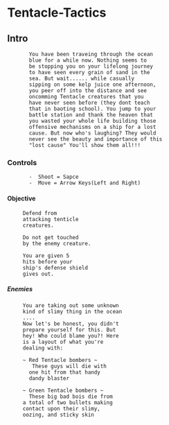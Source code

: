 # Tentacle-Tactics
## Intro
           You have been traveing through the ocean
           blue for a while now. Nothing seems to 
           be stopping you on your lifelong journey
           to have seen every grain of sand in the
           sea. But wait...... while casually 
           sipping on some kelp juice one afternoon,
           you peer off into the distance and see 
           oncomming Tentacle creatures that you 
           have never seen before (they dont teach
           that in baoting school). You jump to your
           battle station and thank the heaven that 
           you wasted your whole life building those
           offensive mechanisms on a ship for a lost
           cause. But now who's laughing? They would
           never see the beauty and importance of this
           "lost cause" You'll show them all!!!
           
###  Controls
           -  Shoot = Sapce
           -  Move = Arrow Keys(Left and Right)
           
           
        
#### Objective
         Defend from
         attacking tenticle 
         creatures.
         
         Do not get touched
         by the enemy creature.
         
         You are given 5 
         hits before your 
         ship's defense shield
         gives out.
         
##### Enemies
         You are taking out some unknown
         kind of slimy thing in the ocean
         .... 
         Now let's be honest, you didn't
         prepare yourself for this. But 
         hey! Who could blame you?! Here
         is a layout of what you're
         dealing with:
         
         ~ Red Tentacle bombers ~
            These guys will die with
           one hit from that handy 
           dandy blaster
           
         ~ Green Tentacle bombers ~
           These big bad bois die from
         a total of two bullets making
         contact upon their slimy, 
         oozing, and sticky skin
         
